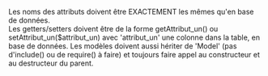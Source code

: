 Les noms des attributs doivent être EXACTEMENT les mêmes qu'en base de données.  
Les getters/setters doivent être de la forme getAttribut_un() ou setAttribut_un($attribut_un) avec 'attribut_un' une colonne dans la table, en base de données.
Les modèles doivent aussi hériter de 'Model' (pas d'include() ou de require() à faire) et toujours faire appel au constructeur et au destructeur du parent.